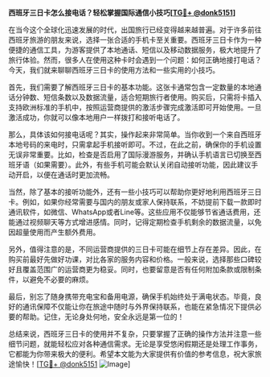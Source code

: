 **西班牙三日卡怎么接电话？轻松掌握国际通信小技巧[[TG💪+ @donk5151](https://t.me/s/donk5151)]**

在当今这个全球化迅速发展的时代，出国旅行已经变得越来越普遍。对于许多前往西班牙旅游的朋友来说，选择一张合适的手机卡至关重要。西班牙三日卡作为一种便捷的通信工具，为游客提供了本地通话、短信以及移动数据服务，极大地提升了旅行体验。然而，很多人在使用这种卡时会遇到一个问题：如何正确地接打电话？今天，我们就来聊聊西班牙三日卡的使用方法和一些实用的小技巧。

首先，我们需要了解西班牙三日卡的基本功能。这张卡通常包含一定数量的本地通话分钟数、短信条数以及数据流量，适合短期旅行者使用。购买后，只需将卡插入支持欧洲标准的手机中，按照运营商提供的激活步骤完成激活即可开始使用。一旦激活成功，你就可以像本地用户一样拨打和接听电话了。

那么，具体该如何接电话呢？其实，操作起来非常简单。当你收到一个来自西班牙本地号码的来电时，只需拿起手机接听即可。不过，在此之前，确保你的手机设置无误非常重要。比如，检查是否启用了国际漫游服务，并确认手机语言已切换至西班牙语（如果需要）。此外，有些手机可能会默认关闭自动接听功能，因此建议手动开启，以便在通话时更加流畅。

当然，除了基本的接听功能外，还有一些小技巧可以帮助你更好地利用西班牙三日卡。例如，如果你经常需要与国内的朋友或家人保持联系，不妨提前下载一款即时通讯软件，如微信、WhatsApp或者Line等。这些应用不仅能够节省通话费用，还能通过视频聊天等方式增进感情。同时，记得定期检查手机剩余的数据流量，以免因超量使用而产生额外费用。

另外，值得注意的是，不同运营商提供的三日卡可能在细节上存在差异。因此，在购买前最好先做好功课，对比各家的服务内容和价格。一般来说，选择那些口碑较好且覆盖范围广的运营商更为稳妥。同时，也要留意是否有任何附加条款或限制条件，以避免不必要的麻烦。

最后，别忘了随身携带充电宝和备用电源，确保手机始终处于满电状态。毕竟，良好的通讯保障不仅能让你在旅途中随时与外界保持联系，也能在紧急情况下提供必要的帮助。记住，无论身处何地，安全永远是第一位的！

总结来说，西班牙三日卡的使用并不复杂，只要掌握了正确的操作方法并注意一些细节问题，就能轻松应对各种通信需求。无论是享受悠闲假期还是处理工作事务，它都能为你带来极大的便利。希望本文能为大家提供有价值的参考信息，祝大家旅途愉快！[[TG💪+ @donk5151](https://t.me/s/donk5151) ![Image](https://i.postimg.cc/rwNCRYN7/Snipaste-2025-04-30-17-27-05.png)]